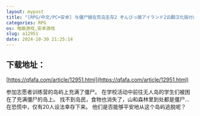 ```yaml
---
layout: mypost
title: "[RPG/中文/PC+安卓] 与僵尸娘在荒岛生存2 ぞんびっ娘アイランド2云翻汉化版付前作 [2.6G]"
categories: RPG
os: 电脑游戏,安卓游戏
slug: a12951
date: 2024-10-30 21:25:14
---
```


## 下载地址：

[https://qfafa.com/article/12951.html](https://qfafa.com/article/12951.html)

参加志愿者训练营的岛屿上充满了僵尸。
在学校活动中前往无人岛的学生们被困在了充满僵尸的岛上。
找不到岛民，食物也消失了，山和森林里到处都是僵尸…
在恐慌中，仅有20人设法幸存下来。
他们是否能够平安地从这个岛屿逃脱呢？